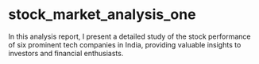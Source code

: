 # stock_market_analysis_one
In this analysis report, I present a detailed study of the stock performance of six prominent tech companies in India, providing valuable insights to investors and financial enthusiasts.
